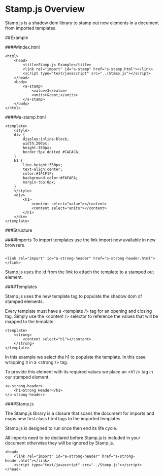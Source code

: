 # Stamp.js Overview

Stamp.js is a shadow dom library to stamp out new elements in a document from imported templates.

##Example

#####index.html
```
<html>
	<head>
		<title>Stamp.js Example</title>
		<link rel="import" id="a-stamp" href="a-stamp.html"></link>
		<script type="text/javascript" src="../Stamp.js"></script>
	</head>
	<body>
		<a-stamp>
			<value>3</value>
			<units>&cent;</units>
		</a-stamp>
	</body>
</html>

```

#####a-stamp.html
```
<template>
	<style>
	div {
		display:inline-block;
		width:200px;
		height:350px;
		border:5px dotted #CACACA;
	}
	h1 {
		line-height:350px;
		text-align:center;
		color:#1F1F1F;
		background-color:#FAFAFA;
		margin-top:0px;
	}
	</style>
	<div>
		<h1>
			<content select="value"></content>
			<content select="units"></content>
		</h1>
	</div>
</template>
```

###Structure

####Imports
To import templates use the link import now available in new browsers.

```

<link rel="import" id="a-strong-header" href="a-strong-header.html"></link>

```

Stamp.js uses the id from the link to attach the template to a stamped out element.

####Templates

Stamp.js uses the new template tag to populate the shadow dom of stamped elements.

Every template must have a &lt;template /> tag for an opening and closing tag.
Simply use the &lt;content /> selector to reference the values that will be mapped to the template.

```
<template>
	<strong>
		<content select="h1"></content>
	</strong>
</template>
```

In this example we select the h1 to populate the template. In this case wrapping it in a &lt;strong /> tag.

To provide this element with its required values we place an &lt;h1 /> tag in our stamped element.

```
<a-strong-header>
	<h1>Strong Header</h1>
</a-strong-header>
```

####Stamp.js

The Stamp.js library is a closure that scans the document for imports and maps new first class html tags to the imported templates.

Stamp.js is designed to run once then end its life cycle.

All imports need to be declared before Stamp.js is included in your document otherwise they will be ignored by Stamp.js.

```
<head>
	<link rel="import" id="a-strong-header" href="a-strong-header.html"></link>
	<script type="text/javascript" src="../Stamp.js"></script>
</head>
```

